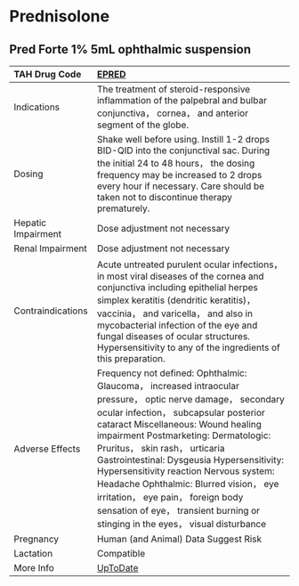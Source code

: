 # Prednisolone

## Pred Forte 1% 5mL ophthalmic suspension

| TAH Drug Code      | [EPRED](https://www.tahsda.org.tw/drugs/hissearch.php?drug_code=EPRED)                                                                                                                                                                                                                                                                                                                                                                                                                                                         |
|:-------------------|:-------------------------------------------------------------------------------------------------------------------------------------------------------------------------------------------------------------------------------------------------------------------------------------------------------------------------------------------------------------------------------------------------------------------------------------------------------------------------------------------------------------------------------|
| Indications        | The treatment of steroid-responsive inflammation of the palpebral and bulbar conjunctiva， cornea， and anterior segment of the globe.                                                                                                                                                                                                                                                                                                                                                                                         |
| Dosing             | Shake well before using. Instill 1-2 drops BID-QID into the conjunctival sac. During the initial 24 to 48 hours， the dosing frequency may be increased to 2 drops every hour if necessary. Care should be taken not to discontinue therapy prematurely.                                                                                                                                                                                                                                                                       |
| Hepatic Impairment | Dose adjustment not necessary                                                                                                                                                                                                                                                                                                                                                                                                                                                                                                  |
| Renal Impairment   | Dose adjustment not necessary                                                                                                                                                                                                                                                                                                                                                                                                                                                                                                  |
| Contraindications  | Acute untreated purulent ocular infections， in most viral diseases of the cornea and conjunctiva including epithelial herpes simplex keratitis (dendritic keratitis)， vaccinia， and varicella， and also in mycobacterial infection of the eye and fungal diseases of ocular structures. Hypersensitivity to any of the ingredients of this preparation.                                                                                                                                                                    |
| Adverse Effects    | Frequency not defined: Ophthalmic: Glaucoma， increased intraocular pressure， optic nerve damage， secondary ocular infection， subcapsular posterior cataract Miscellaneous: Wound healing impairment Postmarketing: Dermatologic: Pruritus， skin rash， urticaria Gastrointestinal: Dysgeusia Hypersensitivity: Hypersensitivity reaction Nervous system: Headache Ophthalmic: Blurred vision， eye irritation， eye pain， foreign body sensation of eye， transient burning or stinging in the eyes， visual disturbance |
| Pregnancy          | Human (and Animal) Data Suggest Risk                                                                                                                                                                                                                                                                                                                                                                                                                                                                                           |
| Lactation          | Compatible                                                                                                                                                                                                                                                                                                                                                                                                                                                                                                                     |
| More Info          | [UpToDate](https://www.uptodate.com/contents/prednisolone-drug-information)                                                                                                                                                                                                                                                                                                                                                                                                                                                    |

